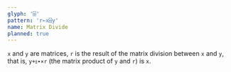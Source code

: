 ```yaml
---
glyph: '⌹'
pattern: 'r←x⌹y'
name: Matrix Divide
planned: true
---
```


`x` and `y` are matrices, `r` is the result of the matrix division between `x` and `y`, that is, `y+⤈∙×r` (the matrix product of `y` and `r`) is `x`.